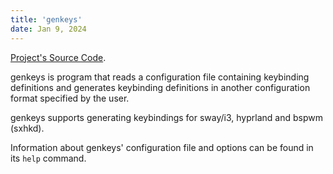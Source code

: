 ```yaml
---
title: 'genkeys'
date: Jan 9, 2024
---
```

[Project's Source Code](https://github.com/HatsuSixty/AppDrawer).

genkeys is program that reads a configuration file containing keybinding definitions and generates keybinding definitions in another configuration format specified by the user.

genkeys supports generating keybindings for sway/i3, hyprland and bspwm (sxhkd).

Information about genkeys' configuration file and options can be found in its `help` command.

